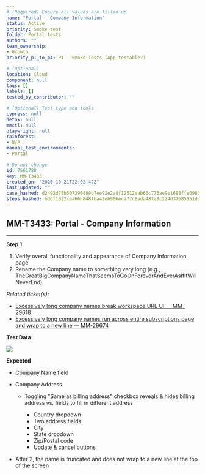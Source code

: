 ```yaml
---
# (Required) Ensure all values are filled up
name: "Portal - Company Information"
status: Active
priority: Smoke test
folder: Portal tests
authors: ""
team_ownership: 
- Growth
priority_p1_to_p4: P1 - Smoke Tests (App testable?)

# (Optional)
location: Cloud
component: null
tags: []
labels: []
tested_by_contributor: ""

# (Optional) Test type and tools
cypress: null
detox: null
mmctl: null
playwright: null
rainforest: 
- N/A
manual_test_environments: 
- Portal

# Do not change
id: 7561788
key: MM-T3433
created_on: "2020-10-21T22:02:42Z"
last_updated: ""
case_hashed: d2492d75b507290480b7ee92e2a8f12512eab66c773ae9e1688ffe09836763569099dd6ae33784ef005b1f5bea608cd9
steps_hashed: bddf1022cea66c848fba42e6906eca77c8ada48fa9c224d37685151dd70012d12aec98557bc87a183e47b7140b4fedf6
---
```


<!-- (Auto-generated) Based on frontmatter's "key" and "name" -->

## MM-T3433: Portal - Company Information

---

**Step 1**

1. Verify overall functionality and appearance of Company Information page
2. Rename the Company name to something very long (e.g., TheGreatBigCompanyNameThatSeemsToGoOnForeverAndEverAsIfItWillNeverEnd)

_Related ticket(s):_

- [Excessively long company names break workspace URL UI — MM-29618](https://mattermost.atlassian.net/browse/MM-29618)
- [Excessively long company names run across entire subscriptions page and wrap to a new line — MM-29674](https://mattermost.atlassian.net/browse/MM-29674)

**Test Data**

![](https://smartbear-tm4j-prod-us-west-2-attachment-rich-text.s3.us-west-2.amazonaws.com/embedded-f3277290f945470c4add5d21ef3dc7ca7b74388fc7152bfb6b99ae58c66a95a8-1604964496005-1604964496005.png)

**Expected**

- Company Name field

- Company Address

  - Toggling "Same as billing address" checkbox reveals & hides billing address vs. fields to fill in different address

    - Country dropdown
    - Two address fields
    - City
    - State dropdown
    - Zip/Postal code
    - Update & cancel buttons

- After 2, the name is truncated and does not wrap to a new line at the top of the screen
